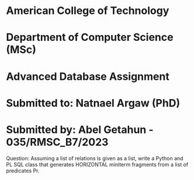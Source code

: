 # American College of Technology
# Department of Computer Science (MSc)
# Advanced Database Assignment
# Submitted to: Natnael Argaw (PhD)
# Submitted by: Abel Getahun - 035/RMSC_B7/2023
Question: Assuming a list of relations is given as a list, write a Python and PL SQL class that generates HORIZONTAL miniterm fragments from a list of predicates Pr.

